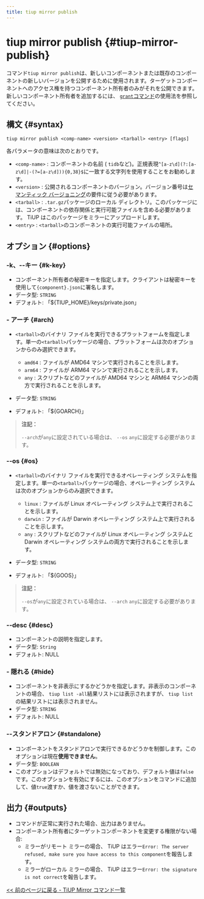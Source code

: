```yaml
---
title: tiup mirror publish
---
```


# tiup mirror publish {#tiup-mirror-publish}

コマンド`tiup mirror publish`は、新しいコンポーネントまたは既存のコンポーネントの新しいバージョンを公開するために使用されます。ターゲットコンポーネントへのアクセス権を持つコンポーネント所有者のみがそれを公開できます。新しいコンポーネント所有者を追加するには、 [`grant`コマンド](/tiup/tiup-command-mirror-grant.md)の使用法を参照してください。

## 構文 {#syntax}

```shell
tiup mirror publish <comp-name> <version> <tarball> <entry> [flags]
```

各パラメータの意味は次のとおりです。

-   `<comp-name>` : コンポーネントの名前 ( `tidb`など)。正規表現`^[a-z\d](?:[a-z\d]|-(?=[a-z\d])){0,38}$`に一致する文字列を使用することをお勧めします。
-   `<version>` : 公開されるコンポーネントのバージョン。バージョン番号は[セマンティック バージョニング](https://semver.org/)の要件に従う必要があります。
-   `<tarball>` : `.tar.gz`パッケージのローカル ディレクトリ。このパッケージには、コンポーネントの依存関係と実行可能ファイルを含める必要があります。 TiUP はこのパッケージをミラーにアップロードします。
-   `<entry>` : `<tarball>`のコンポーネントの実行可能ファイルの場所。

## オプション {#options}

### -k、--キー {#k-key}

-   コンポーネント所有者の秘密キーを指定します。クライアントは秘密キーを使用して`{component}.json`に署名します。
-   データ型: `STRING`
-   デフォルト: 「${TIUP_HOME}/keys/private.json」

### - アーチ {#arch}

-   `<tarball>`のバイナリ ファイルを実行できるプラットフォームを指定します。単一の`<tarball>`パッケージの場合、プラットフォームは次のオプションからのみ選択できます。

    -   `amd64` : ファイルが AMD64 マシンで実行されることを示します。
    -   `arm64` : ファイルが ARM64 マシンで実行されることを示します。
    -   `any` : スクリプトなどのファイルが AMD64 マシンと ARM64 マシンの両方で実行されることを示します。

-   データ型: `STRING`

-   デフォルト: 「${GOARCH}」

> **注記：**
>
> `--arch`が`any`に設定されている場合は、 `--os` `any`に設定する必要があります。

### --os {#os}

-   `<tarball>`のバイナリ ファイルを実行できるオペレーティング システムを指定します。単一の`<tarball>`パッケージの場合、オペレーティング システムは次のオプションからのみ選択できます。

    -   `linux` : ファイルが Linux オペレーティング システム上で実行されることを示します。
    -   `darwin` : ファイルが Darwin オペレーティング システム上で実行されることを示します。
    -   `any` : スクリプトなどのファイルが Linux オペレーティング システムと Darwin オペレーティング システムの両方で実行されることを示します。

-   データ型: `STRING`

-   デフォルト: 「${GOOS}」

> **注記：**
>
> `--os`が`any`に設定されている場合は、 `--arch` `any`に設定する必要があります。

### --desc {#desc}

-   コンポーネントの説明を指定します。
-   データ型: `String`
-   デフォルト: NULL

### - 隠れる {#hide}

-   コンポーネントを非表示にするかどうかを指定します。非表示のコンポーネントの場合、 `tiup list -all`結果リストには表示されますが、 `tiup list`の結果リストには表示されません。
-   データ型: `STRING`
-   デフォルト: NULL

### --スタンドアロン {#standalone}

-   コンポーネントをスタンドアロンで実行できるかどうかを制御します。このオプションは現在**使用できません**。
-   データ型: `BOOLEAN`
-   このオプションはデフォルトでは無効になっており、デフォルト値は`false`です。このオプションを有効にするには、このオプションをコマンドに追加して、値`true`渡すか、値を渡さないことができます。

## 出力 {#outputs}

-   コマンドが正常に実行された場合、出力はありません。
-   コンポーネント所有者にターゲットコンポーネントを変更する権限がない場合:
    -   ミラーがリモート ミラーの場合、 TiUP はエラー`Error: The server refused, make sure you have access to this component`を報告します。
    -   ミラーがローカル ミラーの場合、 TiUP はエラー`Error: the signature is not correct`を報告します。

[&lt;&lt; 前のページに戻る - TiUP Mirror コマンド一覧](/tiup/tiup-command-mirror.md#command-list)

